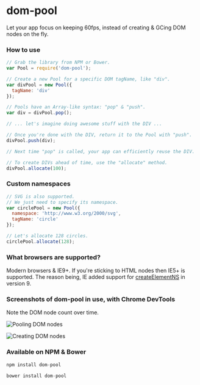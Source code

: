 dom-pool
========

Let your app focus on keeping 60fps, instead of creating & GCing DOM nodes on the fly.

### How to use
```js
// Grab the library from NPM or Bower.
var Pool = require('dom-pool');

// Create a new Pool for a specific DOM tagName, like "div".
var divPool = new Pool({
  tagName: 'div'
});

// Pools have an Array-like syntax: "pop" & "push".
var div = divPool.pop();

// ... let's imagine doing awesome stuff with the DIV ...

// Once you're done with the DIV, return it to the Pool with "push".
divPool.push(div);

// Next time "pop" is called, your app can efficiently reuse the DIV.

// To create DIVs ahead of time, use the "allocate" method.
divPool.allocate(100);
```

### Custom namespaces
```js
// SVG is also supported.
// We just need to specify its namespace.
var circlePool = new Pool({
  namespace: 'http://www.w3.org/2000/svg',
  tagName: 'circle'
});

// Let's allocate 128 circles.
circlePool.allocate(128);
```

### What browsers are supported?
Modern browsers & IE9+. If you're sticking to HTML nodes then IE5+ is supported. The reason being, IE added support for [createElementNS](http://msdn.microsoft.com/en-us/library/ie/ff975213%28v=vs.85%29.aspx) in version 9.

### Screenshots of dom-pool in use, with Chrome DevTools

Note the DOM node count over time.

![Pooling DOM nodes](https://i.imgur.com/gzkbN1X.png)

![Creating DOM nodes](https://i.imgur.com/oEJyNO7.png)

### Available on NPM & Bower
```js
npm install dom-pool
```

```js
bower install dom-pool
```
